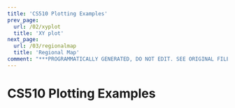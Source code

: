 ```yaml
---
title: 'CS510 Plotting Examples'
prev_page:
  url: /02/xyplot
  title: 'XY plot'
next_page:
  url: /03/regionalmap
  title: 'Regional Map'
comment: "***PROGRAMMATICALLY GENERATED, DO NOT EDIT. SEE ORIGINAL FILES IN /content***"
---
```

# CS510 Plotting Examples
